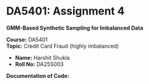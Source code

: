 # DA5401: Assignment 4
**GMM-Based Synthetic Sampling for Imbalanced Data**

**Course:** DA5401  
**Topic:** Credit Card Fraud (highly imbalanced)  

* **Name:** Harshit Shukla 
* **Roll No:** DA25S003


**Documentation of Code:**